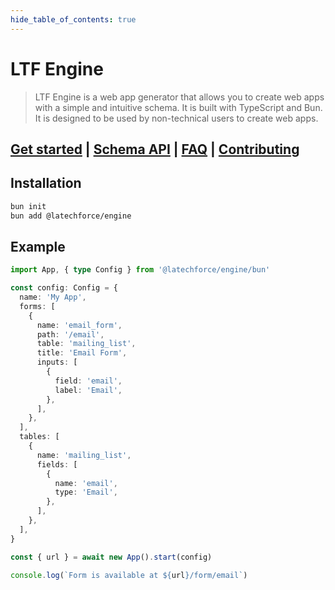 ```yaml
---
hide_table_of_contents: true
---
```


# LTF Engine

> LTF Engine is a web app generator that allows you to create web apps with a simple and intuitive schema.
> It is built with TypeScript and Bun.
> It is designed to be used by non-technical users to create web apps.

## [Get started](/docs/intro) | [Schema API](/api/config) | [FAQ](https://github.com/latechforce/engine/discussions/categories/q-a) | [Contributing](https://github.com/latechforce/engine/blob/main/CONTRIBUTING.md)

## Installation

```bash
bun init
bun add @latechforce/engine
```

## Example

```ts
import App, { type Config } from '@latechforce/engine/bun'

const config: Config = {
  name: 'My App',
  forms: [
    {
      name: 'email_form',
      path: '/email',
      table: 'mailing_list',
      title: 'Email Form',
      inputs: [
        {
          field: 'email',
          label: 'Email',
        },
      ],
    },
  ],
  tables: [
    {
      name: 'mailing_list',
      fields: [
        {
          name: 'email',
          type: 'Email',
        },
      ],
    },
  ],
}

const { url } = await new App().start(config)

console.log(`Form is available at ${url}/form/email`)
```
